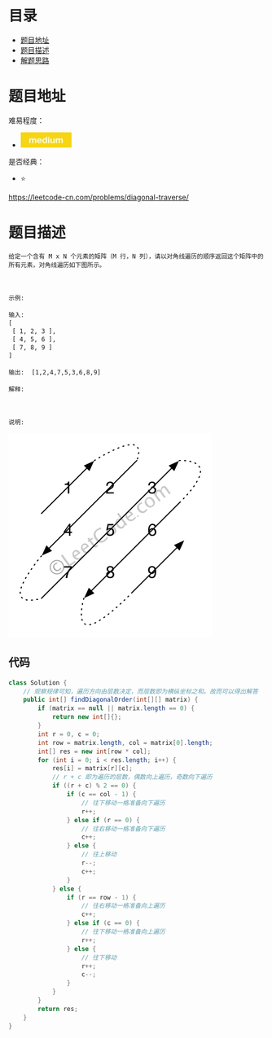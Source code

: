 # 目录
* [题目地址](#题目地址)
* [题目描述](#题目描述)
* [解题思路](#解题思路)



# 题目地址
难易程度：
- ![medium.jpg](../.images/medium.jpg)

是否经典：
- ⭐️

https://leetcode-cn.com/problems/diagonal-traverse/

# 题目描述
```text
给定一个含有 M x N 个元素的矩阵（M 行，N 列），请以对角线遍历的顺序返回这个矩阵中的所有元素，对角线遍历如下图所示。

 

示例:

输入:
[
 [ 1, 2, 3 ],
 [ 4, 5, 6 ],
 [ 7, 8, 9 ]
]

输出:  [1,2,4,7,5,3,6,8,9]

解释:

 

说明:
```
![](../.images/2020/diagonal_traverse.png)


## 代码
```java
class Solution {
    // 观察规律可知，遍历方向由层数决定，而层数即为横纵坐标之和。故而可以得出解答
    public int[] findDiagonalOrder(int[][] matrix) {
        if (matrix == null || matrix.length == 0) {
            return new int[]{};
        }
        int r = 0, c = 0;
        int row = matrix.length, col = matrix[0].length;
        int[] res = new int[row * col];
        for (int i = 0; i < res.length; i++) {
            res[i] = matrix[r][c];
            // r + c 即为遍历的层数，偶数向上遍历，奇数向下遍历
            if ((r + c) % 2 == 0) {
                if (c == col - 1) {
                    // 往下移动一格准备向下遍历
                    r++;
                } else if (r == 0) {
                    // 往右移动一格准备向下遍历
                    c++;
                } else {
                    // 往上移动
                    r--;
                    c++;
                }
            } else {
                if (r == row - 1) {
                    // 往右移动一格准备向上遍历
                    c++;
                } else if (c == 0) {
                    // 往下移动一格准备向上遍历
                    r++;
                } else {
                    // 往下移动
                    r++;
                    c--;
                }
            }
        }
        return res;
    }
}
```